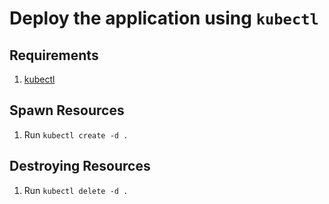 # Deploy the application using `kubectl`

## Requirements
1. [kubectl](https://kubernetes.io/docs/tasks/tools/#kubectl)

## Spawn Resources
1. Run `kubectl create -d .`

## Destroying Resources
1. Run `kubectl delete -d .`
